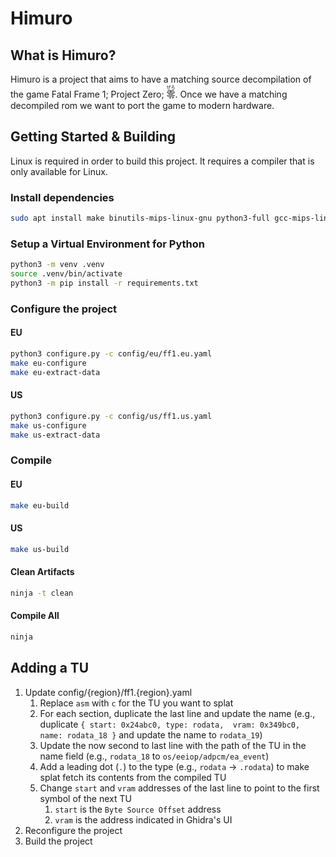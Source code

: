 # Himuro
## What is Himuro?
Himuro is a project that aims to have a matching source decompilation of the game Fatal Frame 1; Project Zero; <ruby>零<rt>ぜろ</rt></ruby>. Once we have a matching decompiled rom we want to port the game to modern hardware.

## Getting Started & Building
Linux is required in order to build this project. It requires a compiler that is only available for Linux.

### Install dependencies
```bash
sudo apt install make binutils-mips-linux-gnu python3-full gcc-mips-linux-gnu ninja-build
```

### Setup a Virtual Environment for Python
```bash
python3 -m venv .venv
source .venv/bin/activate
python3 -m pip install -r requirements.txt
```

### Configure the project
#### EU
```bash
python3 configure.py -c config/eu/ff1.eu.yaml
make eu-configure
make eu-extract-data
```

#### US
```bash
python3 configure.py -c config/us/ff1.us.yaml
make us-configure
make us-extract-data
```

### Compile
#### EU
```bash
make eu-build
```

#### US
```bash
make us-build
```

#### Clean Artifacts 
```bash
ninja -t clean
```

#### Compile All 
```bash
ninja
```

## Adding a TU
1. Update config/{region}/ff1.{region}.yaml 
   1. Replace `asm` with `c` for the TU you want to splat
   2. For each section, duplicate the last line and update the name (e.g., duplicate `{ start: 0x24abc0, type: rodata,  vram: 0x349bc0, name: rodata_18 }`
      and update the name to `rodata_19`)
   3. Update the now second to last line with the path of the TU in the name field (e.g., `rodata_18` to `os/eeiop/adpcm/ea_event`)
   4. Add a leading dot (`.`) to the type (e.g., `rodata` -> `.rodata`) to make splat fetch its contents from the compiled TU
   5. Change `start` and `vram` addresses of the last line to point to the first symbol of the next TU
      1. `start` is the `Byte Source Offset` address
      2. `vram` is the address indicated in Ghidra's UI
2. Reconfigure the project
3. Build the project

